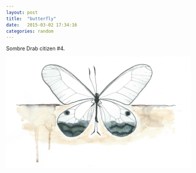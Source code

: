 ```yaml
---
layout: post
title:  "butterfly"
date:   2015-03-02 17:34:16
categories: random
---
```


Sombre Drab citizen #4.

![sombre drab butterfly](/assets/bf0.jpg)
